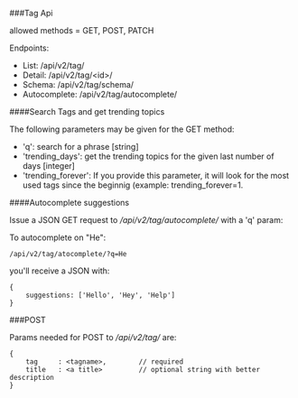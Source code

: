 ###Tag Api

allowed methods = GET, POST, PATCH

Endpoints:

* List: /api/v2/tag/
* Detail: /api/v2/tag/\<id\>/
* Schema: /api/v2/tag/schema/
* Autocomplete: /api/v2/tag/autocomplete/


####Search Tags and get trending topics

The following parameters may be given for the GET method:

* 'q': search for a phrase [string]
* 'trending_days': get the trending topics for the given last number of days [integer]
* 'trending_forever': If you provide this parameter, it will look for the most used tags since the beginnig (example: trending_forever=1. 


####Autocomplete suggestions

Issue a JSON GET request to */api/v2/tag/autocomplete/* with a 'q' param:

To autocomplete on "He":

	/api/v2/tag/atocomplete/?q=He

you'll receive a JSON with:

	{
		suggestions: ['Hello', 'Hey', 'Help']	
	}


###POST 

Params needed for POST to */api/v2/tag/* are:

	{
		tag 	: <tagname>, 		// required
		title 	: <a title>			// optional string with better description
	}
